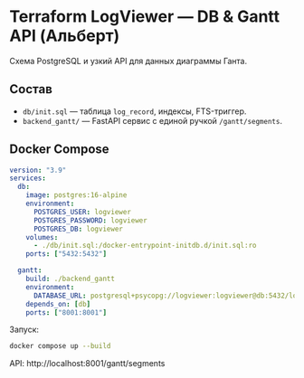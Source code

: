 
# Terraform LogViewer — DB & Gantt API (Альберт)

Схема PostgreSQL и узкий API для данных диаграммы Ганта.

## Состав
- `db/init.sql` — таблица `log_record`, индексы, FTS-триггер.
- `backend_gantt/` — FastAPI сервис с единой ручкой `/gantt/segments`.

## Docker Compose
```yaml
version: "3.9"
services:
  db:
    image: postgres:16-alpine
    environment:
      POSTGRES_USER: logviewer
      POSTGRES_PASSWORD: logviewer
      POSTGRES_DB: logviewer
    volumes:
      - ./db/init.sql:/docker-entrypoint-initdb.d/init.sql:ro
    ports: ["5432:5432"]

  gantt:
    build: ./backend_gantt
    environment:
      DATABASE_URL: postgresql+psycopg://logviewer:logviewer@db:5432/logviewer
    depends_on: [db]
    ports: ["8001:8001"]
```
Запуск:
```bash
docker compose up --build
```
API: http://localhost:8001/gantt/segments
